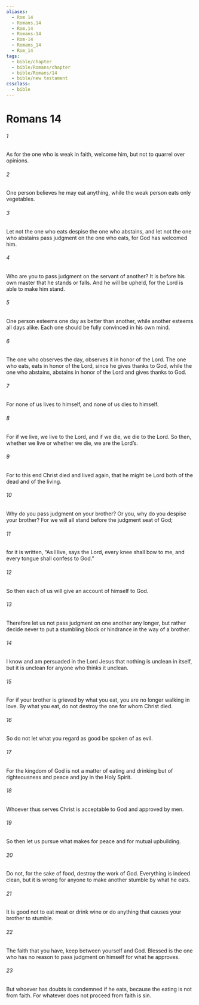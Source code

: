 ```yaml
---
aliases:
  - Rom 14
  - Romans.14
  - Rom.14
  - Romans-14
  - Rom-14
  - Romans_14
  - Rom_14
tags:
  - bible/chapter
  - bible/Romans/chapter
  - bible/Romans/14
  - bible/new testament
cssclass:
  - bible
---
```


# Romans 14

###### 1
As for the one who is weak in faith, welcome him, but not to quarrel over opinions.
###### 2
One person believes he may eat anything, while the weak person eats only vegetables.
###### 3
Let not the one who eats despise the one who abstains, and let not the one who abstains pass judgment on the one who eats, for God has welcomed him.
###### 4
Who are you to pass judgment on the servant of another? It is before his own master that he stands or falls. And he will be upheld, for the Lord is able to make him stand.
###### 5
One person esteems one day as better than another, while another esteems all days alike. Each one should be fully convinced in his own mind.
###### 6
The one who observes the day, observes it in honor of the Lord. The one who eats, eats in honor of the Lord, since he gives thanks to God, while the one who abstains, abstains in honor of the Lord and gives thanks to God.
###### 7
For none of us lives to himself, and none of us dies to himself.
###### 8
For if we live, we live to the Lord, and if we die, we die to the Lord. So then, whether we live or whether we die, we are the Lord’s.
###### 9
For to this end Christ died and lived again, that he might be Lord both of the dead and of the living.
###### 10
Why do you pass judgment on your brother? Or you, why do you despise your brother? For we will all stand before the judgment seat of God;
###### 11
for it is written,   “As I live, says the Lord, every knee shall bow to me, and every tongue shall confess to God.”
###### 12
So then each of us will give an account of himself to God.
###### 13
Therefore let us not pass judgment on one another any longer, but rather decide never to put a stumbling block or hindrance in the way of a brother.
###### 14
I know and am persuaded in the Lord Jesus that nothing is unclean in itself, but it is unclean for anyone who thinks it unclean.
###### 15
For if your brother is grieved by what you eat, you are no longer walking in love. By what you eat, do not destroy the one for whom Christ died.
###### 16
So do not let what you regard as good be spoken of as evil.
###### 17
For the kingdom of God is not a matter of eating and drinking but of righteousness and peace and joy in the Holy Spirit.
###### 18
Whoever thus serves Christ is acceptable to God and approved by men.
###### 19
So then let us pursue what makes for peace and for mutual upbuilding.
###### 20
Do not, for the sake of food, destroy the work of God. Everything is indeed clean, but it is wrong for anyone to make another stumble by what he eats.
###### 21
It is good not to eat meat or drink wine or do anything that causes your brother to stumble.
###### 22
The faith that you have, keep between yourself and God. Blessed is the one who has no reason to pass judgment on himself for what he approves.
###### 23
But whoever has doubts is condemned if he eats, because the eating is not from faith. For whatever does not proceed from faith is sin.



